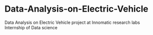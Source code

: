 # Data-Analysis-on-Electric-Vehicle
Data Analysis on Electric Vehicle project at Innomatic research labs Internship of Data science
